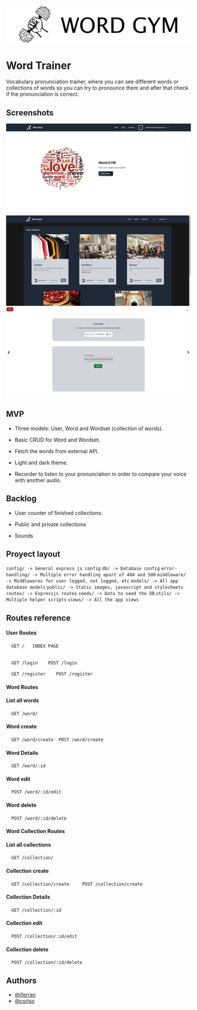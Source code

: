 ![Logo](https://github.com/Csriso/word-gym/blob/main/public/images/banner.png?raw=true)

# Word Trainer

Vocabulary pronunciation trainer, where you can see different words or collections of words so you can try to pronounce them and after that check if the pronunciation is correct.

## Screenshots

![App Screenshot](https://github.com/Csriso/word-gym/blob/main/public/images/brave_Vtu0dqn646.png?raw=true)
![App Screenshot](https://github.com/Csriso/word-gym/blob/main/public/images/brave_pHXP82mst0.png?raw=true)
![App Screenshot](https://github.com/Csriso/word-gym/blob/main/public/images/brave_nfXwpd5ba3.png?raw=true)

## MVP

- Three models: User, Word and Wordset (collection of words).

- Basic CRUD for Word and Wordset.

- Fetch the words from external API.

- Light and dark theme.

- Recorder to listen to your pronunciation in order to compare your voice with another audio.

## Backlog

- User counter of finished collections.

- Public and private collections

- Sounds

## Proyect layout

`config/ -> General express js config`
`db/ -> Database config`
`error-handling/ -> Multiple error handling apart of 404 and 500`
`middleware/ -> Middlewares for user logged, not logged, etc`
`models/ -> All app database models`
`public/ -> Static images, javascript and stylesheets`
`routes/ -> Expressjs routes`
`seeds/ -> Data to seed the DB`
`utils/ -> Multiple helper scripts`
`views/ -> All the app views`

## Routes reference

#### User Routes

```http
  GET /   INDEX PAGE
```

```http

  GET /login    POST /login
```

```http
  GET /register    POST /register
```

#### Word Routes

#### List all words

```http
  GET /word/
```

#### Word create

```http
  GET /word/create  POST /word/create
```

#### Word Details

```http
  GET /word/:id
```

#### Word edit

```http
  POST /word/:id/edit
```

#### Word delete

```http
  POST /word/:id/delete
```

#### Word Collection Routes

#### List all collections

```http
  GET /collection/
```

#### Collection create

```http
  GET /collection/create     POST /collection/create
```

#### Collection Details

```http
  GET /collection/:id
```

#### Collection edit

```http
  POST /collection/:id/edit
```

#### Collection delete

```http
  POST /collection/:id/delete
```

## Authors

- [@jferran](https://github.com/jferran)
- [@csriso](https://github.com/Csriso/)
